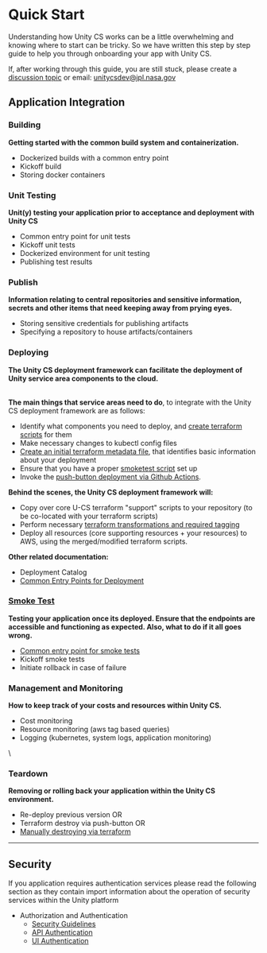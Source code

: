 # Quick Start

Understanding how Unity CS works can be a little overwhelming and knowing where to start can be tricky. So we have written this step by step guide to help you through onboarding your app with Unity CS.

If, after working through this guide, you are still stuck, please create a [discussion topic](https://github.com/unity-sds/unity-cs/discussions) or email: unitycsdev@jpl.nasa.gov



## Application Integration

### Building

**Getting started with the common build system and containerization.**

* Dockerized builds with a common entry point
* Kickoff build
* Storing docker containers



### Unit Testing

**Unit(y) testing your application prior to acceptance and deployment with Unity CS**

* Common entry point for unit tests
* Kickoff unit tests
* Dockerized environment for unit testing
* Publishing test results



### Publish

**Information relating to central repositories and sensitive information, secrets and other items that need keeping away from prying eyes.**

* Storing sensitive credentials for publishing artifacts
* Specifying a repository to house artifacts/containers



### Deploying

**The Unity CS deployment framework can facilitate the deployment of Unity service area components to the cloud.**

\
**The main things that service areas need to do**, to integrate with the Unity CS deployment framework are as follows:

* Identify what components you need to deploy, and [create terraform scripts](https://unity-sds.gitbook.io/docs/developer-docs/common-services/docs/users-guide/deployment/creating-terraform-scripts) for them
* Make necessary changes to kubectl config files
* [Create an initial terraform metadata file](https://github.com/unity-sds/unity-cs/wiki/Initial-Terraform-Metadata-Config-File), that identifies basic information about your deployment
* Ensure that you have a proper [smoketest script](https://github.com/unity-sds/unity-cs-infra/blob/main/README\_deploy.md#common-entry-points-1) set up
* Invoke the [push-button deployment via Github Actions](https://github.com/unity-sds/unity-cs-infra/blob/main/README\_deploy.md#push-button-deployments-via-github-actions).

**Behind the scenes, the Unity CS deployment framework will:**

* Copy over core U-CS terraform "support" scripts to your repository (to be co-located with your terraform scripts)
* Perform necessary [terraform transformations and required tagging](https://github.com/unity-sds/unity-cs/wiki/Terraform-Transformer-Component)
* Deploy all resources (core supporting resources + your resources) to AWS, using the merged/modified terraform scripts.

**Other related documentation:**

* Deployment Catalog
* [Common Entry Points for Deployment](https://github.com/unity-sds/unity-cs-infra/blob/main/README.md)



### [Smoke Test](https://github.com/unity-sds/unity-cs-infra/blob/smolensk\_0.2\_mcp/README\_deploy.md#smoke-testing)

**Testing your application once its deployed. Ensure that the endpoints are accessible and functioning as expected. Also, what to do if it all goes wrong.**

* [Common entry point for smoke tests](https://github.com/unity-sds/unity-cs-infra/blob/main/README\_deploy.md#common-entry-points-1)
* Kickoff smoke tests
* Initiate rollback in case of failure



### Management and Monitoring

**How to keep track of your costs and resources within Unity CS.**

* Cost monitoring
* Resource monitoring (aws tag based queries)
* Logging (kubernetes, system logs, application monitoring)

\


### Teardown

**Removing or rolling back your application within the Unity CS environment.**

* Re-deploy previous version OR
* Terraform destroy via push-button OR
* [Manually destroying via terraform](https://github.com/unity-sds/unity-cs/wiki/Manually-Destroying-via-Terraform)

***

## Security

If you application requires authentication services please read the following section as they contain import information about the operation of security services within the Unity platform

* Authorization and Authentication
  * [Security Guidelines](https://github.com/unity-sds/unity-cs/wiki/Unity-Security-Guidelines)
  * [API Authentication](https://github.com/unity-sds/unity-cs-security/tree/main/code\_samples/hysds\_mozart\_mock\_consumer)
  * [UI Authentication](https://github.com/unity-sds/unity-cs-security/tree/main/code\_samples/hysds\_ui\_with\_auth)







